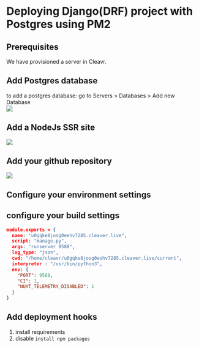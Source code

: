 # Deploying Django(DRF) project with Postgres using PM2


## Prerequisites

We have provisioned a server in Cleavr.

## Add Postgres database

to add a postgres database: go to Servers > Databases > Add new Database  
![](database.png)

## Add a NodeJs SSR site
![](site.png)

## Add your github repository 
![](repo.png)

## Configure your environment settings


## configure your build settings

```json
module.exports = {
  name: "u0gqke8josg0eehv7285.cleaver.live",
  script: "manage.py",
  args: "runserver 9588",
  log_type: "json",
  cwd: "/home/cleavr/u0gqke8josg0eehv7285.cleaver.live/current",
  interpreter : "/usr/bin/python3",
  env: {
    "PORT": 9588,
    "CI": 1,
    "NUXT_TELEMETRY_DISABLED": 1
  }
}
```

## Add deployment hooks

1. install requirements
2. disable `install npm packages`
